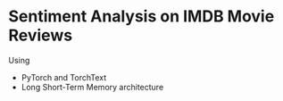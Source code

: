 # Sentiment Analysis on IMDB Movie Reviews 

Using
- PyTorch and TorchText
- Long Short-Term Memory architecture 
